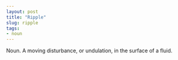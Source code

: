 ```yaml
---
layout: post
title: "Ripple"
slug: ripple
tags:
- noun
---
```


Noun. A moving disturbance, or undulation, in the surface of a fluid.
